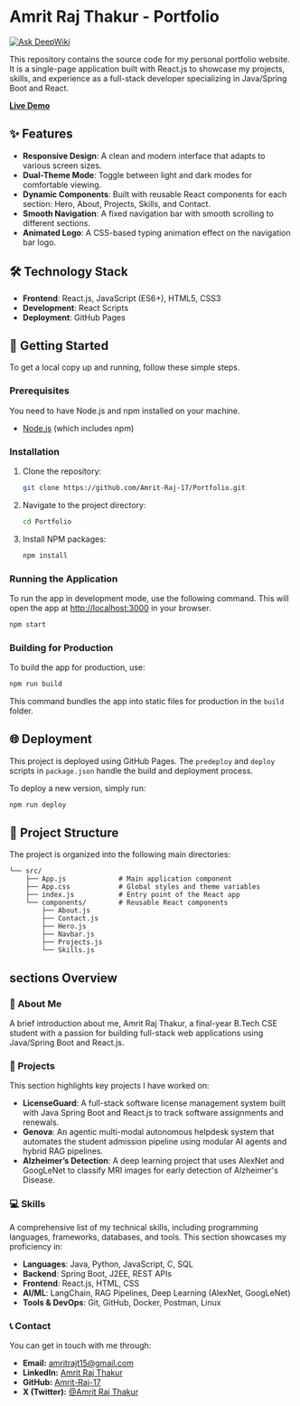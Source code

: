 # Amrit Raj Thakur - Portfolio
[![Ask DeepWiki](https://devin.ai/assets/askdeepwiki.png)](https://deepwiki.com/Amrit-Raj-17/Portfolio)

This repository contains the source code for my personal portfolio website. It is a single-page application built with React.js to showcase my projects, skills, and experience as a full-stack developer specializing in Java/Spring Boot and React.

**[Live Demo](https://amrit-raj-17.github.io/Portfolio/)**

## ✨ Features

*   **Responsive Design**: A clean and modern interface that adapts to various screen sizes.
*   **Dual-Theme Mode**: Toggle between light and dark modes for comfortable viewing.
*   **Dynamic Components**: Built with reusable React components for each section: Hero, About, Projects, Skills, and Contact.
*   **Smooth Navigation**: A fixed navigation bar with smooth scrolling to different sections.
*   **Animated Logo**: A CSS-based typing animation effect on the navigation bar logo.

## 🛠️ Technology Stack

*   **Frontend**: React.js, JavaScript (ES6+), HTML5, CSS3
*   **Development**: React Scripts
*   **Deployment**: GitHub Pages

## 🚀 Getting Started

To get a local copy up and running, follow these simple steps.

### Prerequisites

You need to have Node.js and npm installed on your machine.
*   [Node.js](https://nodejs.org/) (which includes npm)

### Installation

1.  Clone the repository:
    ```sh
    git clone https://github.com/Amrit-Raj-17/Portfolio.git
    ```
2.  Navigate to the project directory:
    ```sh
    cd Portfolio
    ```
3.  Install NPM packages:
    ```sh
    npm install
    ```

### Running the Application

To run the app in development mode, use the following command. This will open the app at [http://localhost:3000](http://localhost:3000) in your browser.

```sh
npm start
```

### Building for Production

To build the app for production, use:

```sh
npm run build
```

This command bundles the app into static files for production in the `build` folder.

## 🌐 Deployment

This project is deployed using GitHub Pages. The `predeploy` and `deploy` scripts in `package.json` handle the build and deployment process.

To deploy a new version, simply run:
```sh
npm run deploy
```

## 📂 Project Structure

The project is organized into the following main directories:

```
└── src/
    ├── App.js             # Main application component
    ├── App.css            # Global styles and theme variables
    ├── index.js           # Entry point of the React app
    └── components/        # Reusable React components
        ├── About.js
        ├── Contact.js
        ├── Hero.js
        ├── Navbar.js
        ├── Projects.js
        └── Skills.js
```

##  sections Overview

### 👤 About Me
A brief introduction about me, Amrit Raj Thakur, a final-year B.Tech CSE student with a passion for building full-stack web applications using Java/Spring Boot and React.js.

### 💼 Projects
This section highlights key projects I have worked on:
*   **LicenseGuard**: A full-stack software license management system built with Java Spring Boot and React.js to track software assignments and renewals.
*   **Genova**: An agentic multi-modal autonomous helpdesk system that automates the student admission pipeline using modular AI agents and hybrid RAG pipelines.
*   **Alzheimer’s Detection**: A deep learning project that uses AlexNet and GoogLeNet to classify MRI images for early detection of Alzheimer's Disease.

### 💻 Skills
A comprehensive list of my technical skills, including programming languages, frameworks, databases, and tools. This section showcases my proficiency in:
*   **Languages**: Java, Python, JavaScript, C, SQL
*   **Backend**: Spring Boot, J2EE, REST APIs
*   **Frontend**: React.js, HTML, CSS
*   **AI/ML**: LangChain, RAG Pipelines, Deep Learning (AlexNet, GoogLeNet)
*   **Tools & DevOps**: Git, GitHub, Docker, Postman, Linux

### 📞 Contact
You can get in touch with me through:
- **Email:** [amritrajt15@gmail.com](mailto:amritrajt15@gmail.com)
- **LinkedIn:** [Amrit Raj Thakur](https://www.linkedin.com/in/amrit-raj-thakur)
- **GitHub:** [Amrit-Raj-17](https://github.com/Amrit-Raj-17)
- **X (Twitter):** [@Amrit Raj Thakur](https://x.com/AmritRajThakur1)
